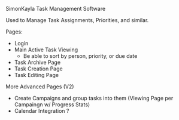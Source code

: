 SimonKayla Task Management Software

Used to Manage Task Assignments, Priorities, and similar.

Pages:

- Login
- Main Active Task Viewing
  - Be able to sort by person, priority, or due date
- Task Archive Page
- Task Creation Page
- Task Editing Page

More Advanced Pages (V2)

- Create Campaigns and group tasks into them (Viewing Page per Campaingn w/ Progress Stats)
- Calendar Integration ?
